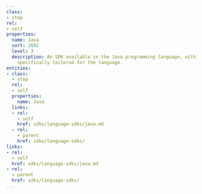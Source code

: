```yaml
---
class:
- stop
rel:
- self
properties:
  name: Java
  sort: 2892
  level: 3
  description: An SDK available in the Java programming language, with consideration
    specifically tailored for the language.
entities:
- class:
  - stop
  rel:
  - self
  properties:
    name: Java
  links:
  - rel:
    - self
    href: sdks/language-sdks/java.md
  - rel:
    - parent
    href: sdks/language-sdks/
links:
- rel:
  - self
  href: sdks/language-sdks/java.md
- rel:
  - parent
  href: sdks/language-sdks/
...
```

